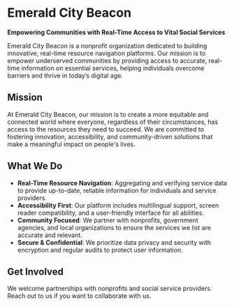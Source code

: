 # Emerald City Beacon

**Empowering Communities with Real-Time Access to Vital Social Services**

Emerald City Beacon is a nonprofit organization dedicated to building innovative, real-time resource navigation platforms. Our mission is to empower underserved communities by providing access to accurate, real-time information on essential services, helping individuals overcome barriers and thrive in today’s digital age.

## Mission

At Emerald City Beacon, our mission is to create a more equitable and connected world where everyone, regardless of their circumstances, has access to the resources they need to succeed. We are committed to fostering innovation, accessibility, and community-driven solutions that make a meaningful impact on people's lives.

## What We Do

- **Real-Time Resource Navigation**: Aggregating and verifying service data to provide up-to-date, reliable information for individuals and service providers.
- **Accessibility First**: Our platform includes multilingual support, screen reader compatibility, and a user-friendly interface for all abilities.
- **Community Focused**: We partner with nonprofits, government agencies, and local organizations to ensure the services we list are accurate and relevant.
- **Secure & Confidential**: We prioritize data privacy and security with encryption and regular audits to protect user information.

## Get Involved

We welcome partnerships with nonprofits and social service providers. Reach out to us if you want to collaborate with us.
